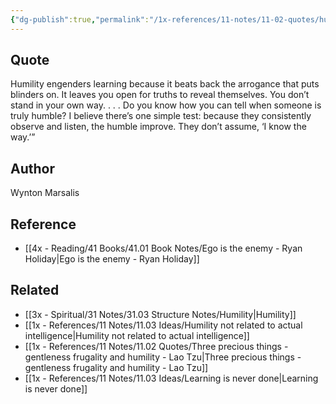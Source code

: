```yaml
---
{"dg-publish":true,"permalink":"/1x-references/11-notes/11-02-quotes/humility-engenders-learning-because-it-beats-back-the-arrogance-that-puts-blinders-on-wynton-marsalis/","title":"Humility engenders learning because it beats back the arrogance that puts blinders on - Wynton Marsalis","created":"2024-06-30T21:47:04.561+03:00","updated":"2024-06-30T21:48:10.899+03:00"}
---
```



## Quote
Humility engenders learning because it beats back the arrogance that puts blinders on. It leaves you open for truths to reveal themselves. You don’t stand in your own way. . . . Do you know how you can tell when someone is truly humble? I believe there’s one simple test: because they consistently observe and listen, the humble improve. They don’t assume, ‘I know the way.’”

## Author
Wynton Marsalis

## Reference
- [[4x - Reading/41 Books/41.01 Book Notes/Ego is the enemy - Ryan Holiday\|Ego is the enemy - Ryan Holiday]]

## Related
- [[3x - Spiritual/31 Notes/31.03 Structure Notes/Humility\|Humility]]
- [[1x - References/11 Notes/11.03 Ideas/Humility not related to actual intelligence\|Humility not related to actual intelligence]]
- [[1x - References/11 Notes/11.02 Quotes/Three precious things - gentleness frugality and humility - Lao Tzu\|Three precious things - gentleness frugality and humility - Lao Tzu]]
- [[1x - References/11 Notes/11.03 Ideas/Learning is never done\|Learning is never done]]